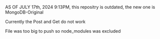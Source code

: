 AS OF JULY 17th, 2024 9:13PM, this repositry is outdated, the new one is MongoDB-Original


Currently the Post and Get do not work

File was too big to push so node_modules was excluded
